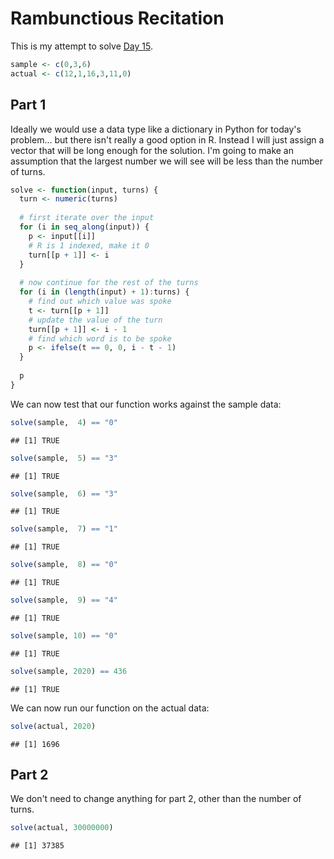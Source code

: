 # Rambunctious Recitation



This is my attempt to solve [Day 15](https://adventofcode.com/2021/day/15).


```r
sample <- c(0,3,6)
actual <- c(12,1,16,3,11,0)
```

## Part 1

Ideally we would use a data type like a dictionary in Python for today's problem... but there isn't really a good
option in R. Instead I will just assign a vector that will be long enough for the solution. I'm going to make an
assumption that the largest number we will see will be less than the number of turns.


```r
solve <- function(input, turns) {
  turn <- numeric(turns)
  
  # first iterate over the input
  for (i in seq_along(input)) {
    p <- input[[i]]
    # R is 1 indexed, make it 0
    turn[[p + 1]] <- i
  }
  
  # now continue for the rest of the turns
  for (i in (length(input) + 1):turns) {
    # find out which value was spoke
    t <- turn[[p + 1]]
    # update the value of the turn
    turn[[p + 1]] <- i - 1
    # find which word is to be spoke
    p <- ifelse(t == 0, 0, i - t - 1)
  } 
  
  p
}
```

We can now test that our function works against the sample data:


```r
solve(sample,  4) == "0"
```

```
## [1] TRUE
```

```r
solve(sample,  5) == "3"
```

```
## [1] TRUE
```

```r
solve(sample,  6) == "3"
```

```
## [1] TRUE
```

```r
solve(sample,  7) == "1"
```

```
## [1] TRUE
```

```r
solve(sample,  8) == "0"
```

```
## [1] TRUE
```

```r
solve(sample,  9) == "4"
```

```
## [1] TRUE
```

```r
solve(sample, 10) == "0"
```

```
## [1] TRUE
```

```r
solve(sample, 2020) == 436
```

```
## [1] TRUE
```

We can now run our function on the actual data:


```r
solve(actual, 2020)
```

```
## [1] 1696
```

## Part 2

We don't need to change anything for part 2, other than the number of turns.


```r
solve(actual, 30000000)
```

```
## [1] 37385
```
